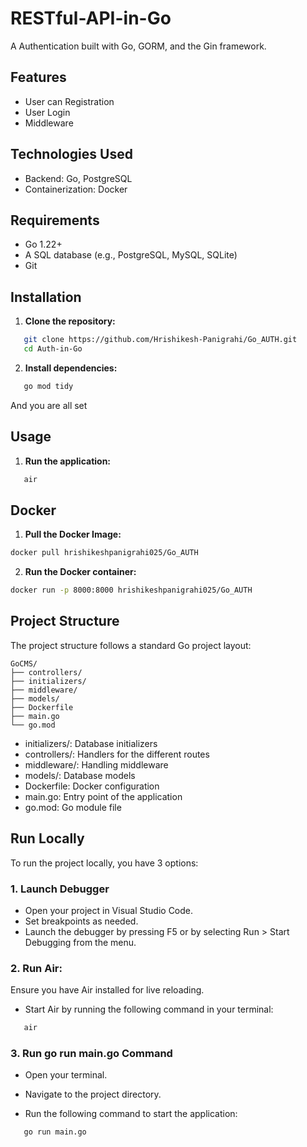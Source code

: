 # RESTful-API-in-Go
A Authentication built with Go, GORM, and the Gin framework.

## Features

- User can Registration
- User Login
- Middleware

## Technologies Used
- Backend: Go, PostgreSQL
- Containerization: Docker

## Requirements

- Go 1.22+
- A SQL database (e.g., PostgreSQL, MySQL, SQLite)
- Git

## Installation

1. **Clone the repository:**

```sh
   git clone https://github.com/Hrishikesh-Panigrahi/Go_AUTH.git
   cd Auth-in-Go
   ```

2. **Install dependencies:**

```sh
   go mod tidy
   ```

And you are all set

## Usage

1. **Run the application:**

```sh
   air
```

## Docker

1. **Pull the Docker Image:**
```sh
docker pull hrishikeshpanigrahi025/Go_AUTH
```

2. **Run the Docker container:**
```sh
docker run -p 8000:8000 hrishikeshpanigrahi025/Go_AUTH
```

## Project Structure
The project structure follows a standard Go project layout:

```
GoCMS/
├── controllers/
├── initializers/
├── middleware/
├── models/
├── Dockerfile
├── main.go
└── go.mod
```

- initializers/: Database initializers
- controllers/: Handlers for the different routes
- middleware/: Handling middleware   
- models/: Database models
- Dockerfile: Docker configuration
- main.go: Entry point of the application
- go.mod: Go module file

## Run Locally
To run the project locally, you have 3 options:

### 1. Launch Debugger
   - Open your project in Visual Studio Code.
   - Set breakpoints as needed.
   - Launch the debugger by pressing F5 or by selecting Run > Start Debugging from the menu.

### 2. Run Air:
   Ensure you have Air installed for live reloading.

   - Start Air by running the following command in your terminal:
```sh
   air
```

### 3. Run go run main.go Command
   - Open your terminal.

   - Navigate to the project directory.

   - Run the following command to start the application:
```sh
   go run main.go
```
